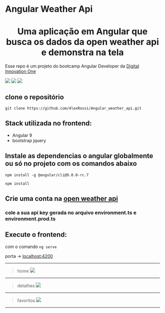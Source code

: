 # Angular Weather Api

<h1 align="center">Uma aplicação em Angular que busca os dados da open weather api e demonstra na tela</h1>

Esse repo é um projeto do bootcamp Angular Developer da
[Digital Innovation One](https://digitalinnovation.one/sign-up?ref=QFX2ZVP4RU)

![](https://img.shields.io/github/stars/4lexRossi/Angular_weather_api.svg) ![](https://img.shields.io/github/forks/4lexRossi/Angular_weather_api.svg) ![](https://img.shields.io/github/issues/4lexRossi/Angular_weather_api.svg)

## clone o repositório 

`git clone https://github.com/4lexRossi/Angular_weather_api.git`

## Stack utilizada no frontend:

 * Angular 9
 * bootstrap jquery

## Instale as dependencias o angular globalmente ou só no projeto com os comandos abaixo

`npm install -g @angular/cli@9.0.0-rc.7`

`npm install`

## Crie uma conta na [open weather api](https://openweathermap.org/api)

### cole a sua api key gerada no arquivo environment.ts e environment.prod.ts

## Execute o frontend:

com o comando `ng serve`

porta -> [localhost:4200](http://localhost:4200/)

---

>home
![](https://imgur.com/krF23Th.jpg)

---

>detalhes
![](https://imgur.com/czAErtP.jpg)

---

>favoritos
![](https://imgur.com/p2RTvCz.jpg)

---

